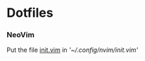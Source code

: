 # Dotfiles

### NeoVim
Put the file [init.vim](https://github.com/raltik/dotfiles/blob/master/neovim/init.vim) in _'~/.config/nvim/init.vim'_ 
